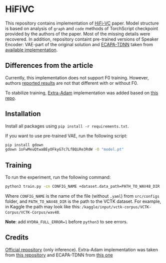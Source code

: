 # HiFiVC

This repository contains implementation of [HiFi-VC](https://arxiv.org/abs/2203.16937) paper. Model structure is based on analysis of `graph` and `code` methods of TorchScript checkpoint provided by the authors of the paper. Most of the missing details were recovered. In addition, repository containt pre-trained versions of Speaker Encoder: VAE-part of the original solution and [ECAPA-TDNN](https://arxiv.org/pdf/2005.07143.pdf) taken from [available implementation](https://github.com/TaoRuijie/ECAPA-TDNN).

## Differences from the article

Currently, this implementation does not support F0 training. However, authors [reported results](https://openreview.net/pdf?id=1m4vHlcCQL) are not that different with or without F0.

To stabilize training, [Extra-Adam](https://arxiv.org/pdf/1802.10551.pdf) implementation was added based on [this repo](https://github.com/GauthierGidel/Variational-Inequality-GAN/blob/master/optim/extragradient.py).

## Installation

Install all packages using `pip install -r requirements.txt`.

If you want to use pre-trained VAE, run the following script:

```bash
pip install gdown
gdown 1oFwMeuQtwaBEyOFkyG7c7LfBQiRe3RdW -O "model.pt"
```

## Training

To run the experiment, run the following command:

```bash
python3 train.py -cn CONFIG_NAME +dataset.data_path=PATH_TO_WAV48_DIR
```

Where `CONFIG_NAME` is the name of the file (without `.yaml`) from `src/configs` folder, and `PATH_TO_WAV48_DIR` is the path to the VCTK dataset. For example, in Kaggle the path may look like this: `/kaggle/input/vctk-corpus/VCTK-Corpus/VCTK-Corpus/wav48`.

**Note**: add `HYDRA_FULL_ERROR=1` before `python3` to see errors.

## Credits

[Official repository]() (only inference). Extra-Adam implementation was taken from [this repository](https://github.com/GauthierGidel/Variational-Inequality-GAN/blob/master/optim/extragradient.py) and ECAPA-TDNN from [this one](https://github.com/TaoRuijie/ECAPA-TDNN)
